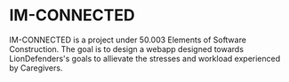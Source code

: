 # IM-CONNECTED
IM-CONNECTED is a project under 50.003 Elements of Software Construction. 
The goal is to design a webapp designed towards LionDefenders's goals to allievate the stresses and workload experienced by Caregivers.
